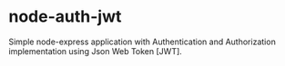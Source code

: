 # node-auth-jwt
Simple node-express application with Authentication and Authorization implementation using Json Web Token [JWT].
